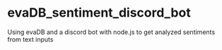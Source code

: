 # evaDB_sentiment_discord_bot
Using evaDB and a discord bot with node.js to get analyzed sentiments from text inputs
